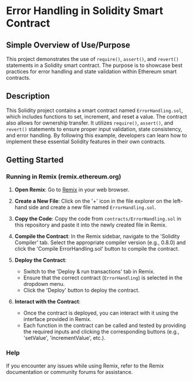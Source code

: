 # Error Handling in Solidity Smart Contract

## Simple Overview of Use/Purpose

This project demonstrates the use of `require()`, `assert()`, and `revert()` statements in a Solidity smart contract. The purpose is to showcase best practices for error handling and state validation within Ethereum smart contracts.

## Description

This Solidity project contains a smart contract named `ErrorHandling.sol`, which includes functions to set, increment, and reset a value. The contract also allows for ownership transfer. It utilizes `require()`, `assert()`, and `revert()` statements to ensure proper input validation, state consistency, and error handling. By following this example, developers can learn how to implement these essential Solidity features in their own contracts.

## Getting Started

### Running in Remix (remix.ethereum.org)

1. **Open Remix**: Go to [Remix](https://remix.ethereum.org/) in your web browser.

2. **Create a New File**: Click on the '+' icon in the file explorer on the left-hand side and create a new file named `ErrorHandling.sol`.

3. **Copy the Code**: Copy the code from `contracts/ErrorHandling.sol` in this repository and paste it into the newly created file in Remix.

4. **Compile the Contract**: In the Remix sidebar, navigate to the 'Solidity Compiler' tab. Select the appropriate compiler version (e.g., 0.8.0) and click the 'Compile ErrorHandling.sol' button to compile the contract.

5. **Deploy the Contract**:
   - Switch to the 'Deploy & run transactions' tab in Remix.
   - Ensure that the correct contract (`ErrorHandling`) is selected in the dropdown menu.
   - Click the 'Deploy' button to deploy the contract.

6. **Interact with the Contract**:
   - Once the contract is deployed, you can interact with it using the interface provided in Remix.
   - Each function in the contract can be called and tested by providing the required inputs and clicking the corresponding buttons (e.g., 'setValue', 'incrementValue', etc.).

### Help

If you encounter any issues while using Remix, refer to the Remix documentation or community forums for assistance.


